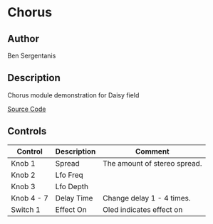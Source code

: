 # Chorus

## Author

Ben Sergentanis

## Description

Chorus module demonstration for Daisy field

[Source Code](https://github.com/electro-smith/DaisyExamples/tree/master/field/chorus)

## Controls

| Control | Description | Comment |
| --- | --- | --- |
| Knob 1 | Spread | The amount of stereo spread. |
| Knob 2 | Lfo Freq | |
| Knob 3 | Lfo Depth | |
| Knob 4 - 7 | Delay Time | Change delay 1 - 4 times. |
| Switch 1 | Effect On | Oled indicates effect on |